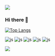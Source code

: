 
<img src="https://capsule-render.vercel.app/api?type=waving&color=BDBDC8&height=150&section=header" />

### Hi there 👋

[![Top Langs](https://github-readme-stats.vercel.app/api/top-langs/?username=kokiuk)](https://github.com/anuraghazra/github-readme-stats)

<!--
**kokiuk/kokiuk** is a ✨ _special_ ✨ repository because its `README.md` (this file) appears on your GitHub profile.

Here are some ideas to get you started:

- 🔭 I’m currently working on ...
- 🌱 I’m currently learning ...
- 👯 I’m looking to collaborate on ...
- 🤔 I’m looking for help with ...
- 💬 Ask me about ...
- 📫 How to reach me: ...
- 😄 Pronouns: ...
- ⚡ Fun fact: ...
-->
![js](https://img.shields.io/badge/Java-ED8B00?style=for-the-badge&logo=openjdk&logoColor=white)
![js](https://img.shields.io/badge/JavaScript-F7DF1E?style=for-the-badge&logo=JavaScript&logoColor=white)
![js](https://img.shields.io/badge/GitHub-100000?style=for-the-badge&logo=github&logoColor=white)
![js](https://img.shields.io/badge/HTML-239120?style=for-the-badge&logo=html5&logoColor=white)
![js](https://img.shields.io/badge/CSS-239120?&style=for-the-badge&logo=css3&logoColor=white)





<img src="https://capsule-render.vercel.app/api?type=waving&color=BDBDC8&height=150&section=footer" />

